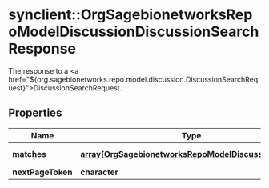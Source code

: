 # synclient::OrgSagebionetworksRepoModelDiscussionDiscussionSearchResponse

The response to a <a href=\"${org.sagebionetworks.repo.model.discussion.DiscussionSearchRequest}\">DiscussionSearchRequest</a>.

## Properties
Name | Type | Description | Notes
------------ | ------------- | ------------- | -------------
**matches** | [**array[OrgSagebionetworksRepoModelDiscussionMatch]**](org.sagebionetworks.repo.model.discussion.Match.md) | A single page of results matching the original &lt;a href&#x3D;\&quot;${org.sagebionetworks.repo.model.discussion.DiscussionSearchRequest}\&quot;&gt;DiscussionSearchRequest&lt;/a&gt;. | [optional] 
**nextPageToken** | **character** |  | [optional] 


